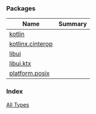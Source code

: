 

### Packages

| Name | Summary |
|---|---|
| [kotlin](kotlin/index.md) |  |
| [kotlinx.cinterop](kotlinx.cinterop/index.md) |  |
| [libui](libui/index.md) |  |
| [libui.ktx](libui.ktx/index.md) |  |
| [platform.posix](platform.posix/index.md) |  |

### Index

[All Types](alltypes/index.md)
